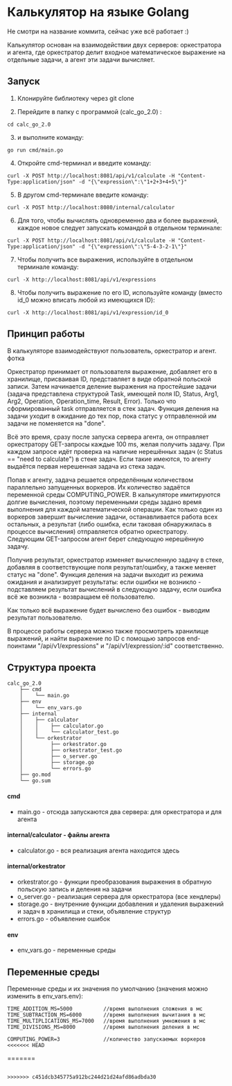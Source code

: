 # Калькулятор на языке Golang

Не смотри на название коммита, сейчас уже всё работает :)

Калькулятор основан на взаимодействии двух серверов: оркестратора и агента, где оркестратор делит входное математическое выражение на отдельные задачи, а агент эти задачи вычисляет.


## Запуск

1. Клонируйте библиотеку через git clone 

2. Перейдите в папку с программой (calc_go_2.0) :
```
cd calc_go_2.0
```

3.  и выполните команду:
```
go run cmd/main.go
```

4. Откройте cmd-терминал и введите команду:
```
curl -X POST http://localhost:8081/api/v1/calculate -H "Content-Type:application/json" -d "{\"expression\":\"1+2+3+4+5\"}"
```

5. В другом cmd-терминале введите команду:
```
curl -X POST http://localhost:8080/internal/calculator
```

6. Для того, чтобы вычислять одновременно два и более выражений, каждое новое следует запускать командой в отдельном терминале:
```
curl -X POST http://localhost:8081/api/v1/calculate -H "Content-Type:application/json" -d "{\"expression\":\"5-4-3-2-1\"}"
```

7. Чтобы получить все выражения, используйте в отдельном терминале команду:
```
curl -X http://localhost:8081/api/v1/expressions
```

8. Чтобы получить выражение по его ID, используйте команду (вместо id_0 можно вписать любой из имеющихся ID):
```
curl -X http://localhost:8081/api/v1/expression/id_0
```

## Принцип работы

В калькуляторе взаимодействуют пользователь, оркестратор и агент.
фотка

Оркестратор принимает от пользователя выражение, добавляет его в хранилище, присваивая ID, представляет в виде обратной польской записи. Затем начинается деление выражения на простейшие задачи (задача представлена структурой Task, имеющей поля ID, Status, Arg1, Arg2, Operation, Operation_time, Result, Error). Только что сформированный task отправляется в стек задач. Функция деления на задачи уходит в ожидание до тех пор, пока статус у отправленной им задачи не поменяется на "done".

Всё это время, сразу после запуска сервера агента, он отправляет оркестратору GET-запросы каждые 100 ms, желая получить задачу. При каждом запросе идёт проверка на наличие нерешённых задач (с Status == "need to calculate") в стеке задач. Если такие имеются, то агенту выдаётся первая нерешенная задача из стека задач. 

Попав к агенту, задача решается определённым количеством параллельно запущенных воркеров. Их количество задаётся переменной среды COMPUTING_POWER. В калькуляторе имитируются долгие вычисления, поэтому переменными среды задано время выполнения для каждой математической операции. Как только один из воркеров завершит вычисление задачи, останавливается работа всех остальных, а результат (либо ошибка, если таковая обнаружилась в процессе вычисления) отправляется обратно оркестратору. Следующим GET-запросом агент берет следующую нерешённую задачу.

Получив результат, оркестратор изменяет вычисленную задачу в стеке, добавляя в соответствующие поля результат/ошибку, а также меняет статус на "done". Функция деления на задачи выходит из режима ожидания и анализирует результаты: если ошибки не возникло - подставляем результат вычислений в следующую задачу, если ошибка всё же возникла - возвращаем её пользователю.

Как только всё выражение будет вычислено без ошибок - выводим результат пользователю.

В процессе работы сервера можно также просмотреть хранилище выражений, и найти выражение по ID с помощью запросов end-поинтами "/api/v1/expressions" и "/api/v1/expression/:id" соответственно.


## Структура проекта
```
calc_go_2.0 
	├── cmd 
	│    └── main.go
	├── env
	│    └── env_vars.go
	├── internal 
	│    ├── calculator 
	│    │    ├── calculator.go 
	│    │    └── calculator_test.go 
	│    └── orkestrator 
	│         ├── orkestrator.go
	│         ├── orkestrator_test.go 
	│         ├── o_server.go 
	│         ├── storage.go 
	│         └── errors.go 
	├── go.mod 
	└── go.sum
```

#### cmd
- main.go - отсюда запускаются два сервера: для оркестратора и для агента

#### internal/calculator - файлы агента
- calculator.go - вся реализация агента находится здесь

#### internal/orkestrator
- orkestrator.go - функции преобразования выражения в обратную польскую запись и деления на задачи
- o_server.go - реализация сервера для оркестратора (все хендлеры)
- storage.go - внутренние функции добавления и удаления выражений и задач в хранилища и стеки, объявление структур
- errors.go - объявление ошибок

#### env
- env_vars.go - переменные среды


## Переменные среды

Переменные среды и их значения по умолчанию (значения можно изменить в env_vars.env):
```
TIME_ADDITION_MS=5000          //время выполнения сложения в мс
TIME_SUBTRACTION_MS=6000       //время выполнения вычитания в мс
TIME_MULTIPLICATIONS_MS=7000   //время выполнения умножения в мс
TIME_DIVISIONS_MS=8000         //время выполнения деления в мс

COMPUTING_POWER=3              //количество запускаемых воркеров
<<<<<<< HEAD
```
=======
```

>>>>>>> c451dcb345775a912bc244d21d24afd86adbda30
